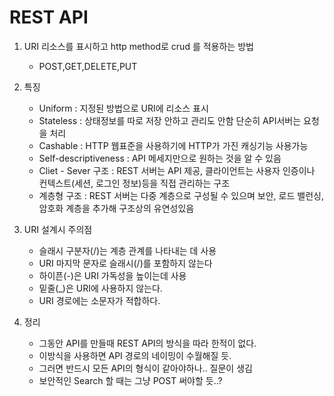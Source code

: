 #  REST API
1.  URI  리소스를 표시하고 http method로 crud 를 적용하는 방법
     -  POST,GET,DELETE,PUT
  
2. 특징
    - Uniform : 지정된 방법으로 URI에 리소스 표시
    - Stateless : 상태정보를 따로 저장 안하고 관리도 안함 단순히 API서버는 요청을 처리
    - Cashable : HTTP 웹표준을 사용하기에 HTTP가 가진 캐싱기능 사용가능
    - Self-descriptiveness : API 메세지만으로 원하는 것을 알 수 있음
    - Cliet - Sever 구조 : REST 서버는 API 제공, 클라이언트는 사용자 인증이나 컨텍스트(세션, 로그인 정보)등을 직접 관리하는 구조
    - 계층형 구조 : REST 서버는 다중 계층으로 구성될 수 있으며 보안, 로드 밸런싱, 암호화 계층을 추가해 구조상의 유연성있음


3. URI 설계시 주의점
    - 슬래시 구분자(/)는 계층 관계를 나타내는 데 사용
    - URI 마지막 문자로 슬래시(/)를 포함하지 않는다
    - 하이픈(-)은 URI 가독성을 높이는데 사용
    - 밑줄(_)은 URI에 사용하지 않는다.
    - URI 경로에는 소문자가 적합하다.
    
4. 정리
    - 그동안 API를 만들때 REST API의 방식을 따라 한적이 없다.
    - 이방식을 사용하면 API 경로의 네이밍이 수월해질 듯.
    - 그러면 반드시 모든 API의 형식이 같아야하나.. 질문이 생김
    - 보안적인 Search 할 때는 그냥 POST 써야할 듯..?
